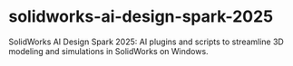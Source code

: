 # solidworks-ai-design-spark-2025
SolidWorks AI Design Spark 2025: AI plugins and scripts to streamline 3D modeling and simulations in SolidWorks on Windows.
